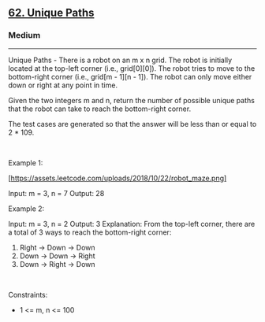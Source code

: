 <h2><a href="https://leetcode.com/problems/unique-paths/">62. Unique Paths</a></h2><h3>Medium</h3><hr>Unique Paths - There is a robot on an m x n grid. The robot is initially located at the top-left corner (i.e., grid[0][0]). The robot tries to move to the bottom-right corner (i.e., grid[m - 1][n - 1]). The robot can only move either down or right at any point in time.

Given the two integers m and n, return the number of possible unique paths that the robot can take to reach the bottom-right corner.

The test cases are generated so that the answer will be less than or equal to 2 * 109.

 

Example 1:

[https://assets.leetcode.com/uploads/2018/10/22/robot_maze.png]


Input: m = 3, n = 7
Output: 28


Example 2:


Input: m = 3, n = 2
Output: 3
Explanation: From the top-left corner, there are a total of 3 ways to reach the bottom-right corner:
1. Right -> Down -> Down
2. Down -> Down -> Right
3. Down -> Right -> Down


 

Constraints:

 * 1 <= m, n <= 100